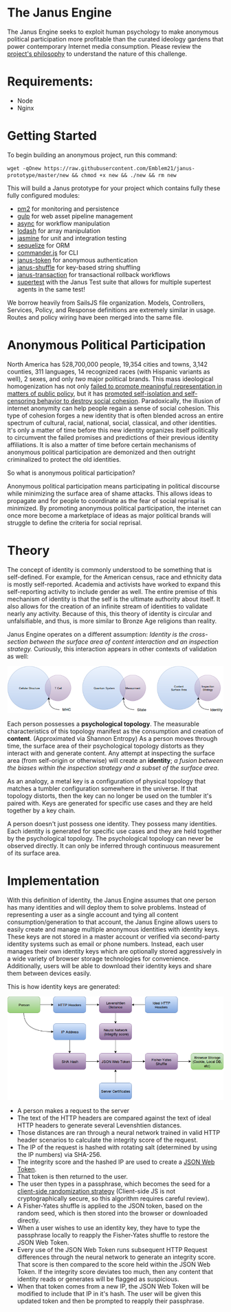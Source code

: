 The Janus Engine
=================

The Janus Engine seeks to exploit human psychology to make anonymous political participation more profitable than the curated ideology gardens that power contemporary Internet media consumption.  Please review the [project's philosophy](PHILOSOPHY.md) to understand the nature of this challenge.

Requirements:
=============
* Node
* Nginx

Getting Started
===============
To begin building an anonymous project, run this command:
```
wget -qOnew https://raw.githubusercontent.com/Emblem21/janus-prototype/master/new && chmod +x new && ./new && rm new
```

This will build a Janus prototype for your project which contains fully these fully configured modules:

* [pm2](https://github.com/Unitech/pm2) for monitoring and persistence
* [gulp](https://github.com/gulpjs/gulp) for web asset pipeline management
* [async](https://github.com/caolan/async) for workflow manipulation
* [lodash](https://github.com/lodash/lodash) for array manipulation
* [jasmine](https://github.com/mhevery/jasmine-node) for unit and integration testing
* [sequelize](https://github.com/sequelize/sequelize) for ORM
* [commander.js](https://github.com/tj/commander.js) for CLI
* [janus-token](https://github.com/Emblem21/janus-token) for anonymous authentication
* [janus-shuffle](https://github.com/Emblem21/janus-shuffle) for key-based string shuffling
* [janus-transaction](https://github.com/Emblem21/janus-transaction) for transactional rollback workflows
* [supertest](https://github.com/visionmedia/supertest) with the Janus Test suite that allows for multiple supertest agents in the same test!

We borrow heavily from SailsJS file organization. Models, Controllers, Services, Policy, and Response definitions are extremely similar in usage. Routes and policy wiring have been merged into the same file.

Anonymous Political Participation
=================================

North America has 528,700,000 people, 19,354 cities and towns, 3,142 counties, 311 languages, 14 recognized races (with Hispanic variants as well), 2 sexes, and only *two* major political brands.  This mass ideological homogenization has not only [failed to promote meaningful representation in matters of public policy](https://www.youtube.com/watch?v=5tu32CCA_Ig), but it has [promoted self-isolation and self-censoring behavior to destroy social cohesion](http://www.ncbi.nlm.nih.gov/pubmed/16574334).  Paradoxically, the illusion of internet anonymity can help people regain a sense of social cohesion.  This type of cohesion forges a new identity that is often blended across an entire spectrum of cultural, racial, national, social, classical, and other identities.  It's only a matter of time before this new identity organizes itself politically to circumvent the failed promises and predictions of their previous identity affiliations.  It is also a matter of time before certain mechanisms of anonymous political participation are demonized and then outright criminalized to protect the old identities.

So what is anonymous political participation?

Anonymous political participation means participating in political discourse while minimizing the surface area of shame attacks.  This allows ideas to propagate and for people to coordinate as the fear of social reprisal is minimized.  By promoting anonymous political participation, the internet can once more become a marketplace of ideas as major political brands will struggle to define the criteria for social reprisal.

Theory
======
The concept of identity is commonly understood to be something that is self-defined.  For example, for the American census, race and ethnicity data is mostly self-reported.  Academia and activists have worked to expand this self-reporting activity to include gender as well.  The entire premise of this mechanism of identity is that the self is the ultimate authority about itself.  It also allows for the creation of an infinite stream of identities to validate nearly any activity.  Because of this, this theory of identity is circular and unfalsifiable, and thus, is more similar to Bronze Age religions than reality.

Janus Engine operates on a different assumption: *Identity is the cross-section between the surface area of content interaction and an inspection strategy.*  Curiously, this interaction appears in other contexts of validation as well:

![Identity](docs/Identity.png)

Each person possesses a **psychological topology**.  The measurable characteristics of this topology manifest as the consumption and creation of **content**.  (Approximated via Shannon Entropy)  As a person moves through time, the surface area of their psychological topology distorts as they interact with and generate content.  Any attempt at inspecting the surface area (from self-origin or otherwise) will create an **identity**; *a fusion between the biases within the inspection strategy and a subset of the surface area*.

As an analogy, a metal key is a configuration of physical topology that matches a tumbler configuration somewhere in the universe.  If that topology distorts, then the key can no longer be used on the tumbler it's paired with.  Keys are generated for specific use cases and they are held together by a key chain.

A person doesn't just possess one identity.  They possess many identities.  Each identity is generated for specific use cases and they are held together by the psychological topology.  The psychological topology can never be observed directly.  It can only be inferred through continuous measurement of its surface area.

Implementation
==============

With this definition of identity, the Janus Engine assumes that one person has many identities and will deploy them to solve problems.  Instead of representing a user as a single account and tying all content consumption/generation to that account, the Janus Engine allows users to easily create and manage multiple anonymous identities with identity keys.  These keys are not stored in a master account or verified via second-party identity systems such as email or phone numbers.  Instead, each user manages their own identity keys which are optionally stored aggressively in a wide variety of browser storage technologies for convenience.  Additionally, users will be able to download their identity keys and share them between devices easily.

This is how identity keys are generated:

![Janus Engine Identity Keys](docs/JanusEngine.png)

* A person makes a request to the server
* The text of the HTTP headers are compared against the text of ideal HTTP headers to generate several Levenshtien distances.
* Those distances are ran through a neural network trained in valid HTTP header scenarios to calculate the integrity score of the request.
* The IP of the request is hashed with rotating salt (determined by using the IP numbers) via SHA-256.
* The integrity score and the hashed IP are used to create a [JSON Web Token](https://github.com/auth0/node-jsonwebtoken).
* That token is then returned to the user.
* The user then types in a passphrase, which becomes the seed for a [client-side randomization strategy](https://github.com/davidbau/seedrandom/blob/released/seedrandom.js)  (Client-side JS is not cryptographically secure, so this algorithm requires careful review).
* A Fisher-Yates shuffle is applied to the JSON token, based on the random seed, which is then stored into the browser or downloaded directly.
* When a user wishes to use an identity key, they have to type the passphrase locally to reapply the Fisher-Yates shuffle to restore the JSON Web Token.
* Every use of the JSON Web Token runs subsequent HTTP Request differences through the neural network to generate an integrity score.  That score is then compared to the score held within the JSON Web Token.  If the integrity score deviates too much, then any content that identity reads or generates will be flagged as suspicious.
* When that token comes from a new IP, the JSON Web Token will be modified to include that IP in it's hash.  The user will be given this updated token and then be prompted to reapply their passphrase.
